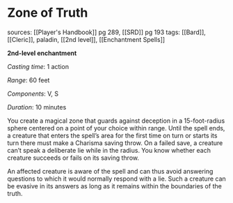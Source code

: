 # Zone of Truth
sources: [[Player's Handbook]] pg 289, [[SRD]] pg 193
tags: [[Bard]], [[Cleric]], paladin, [[2nd level]], [[Enchantment Spells]]

**2nd-level enchantment**

*Casting time*: 1 action

*Range*: 60 feet

*Components*: V, S

*Duration*: 10 minutes

You create a magical zone that guards against deception in a 15-foot-radius sphere centered on a point of your choice within range. Until the spell ends, a creature that enters the spell’s area for the first time on turn or starts its turn there must make a Charisma saving throw. On a failed save, a creature can’t speak a deliberate lie while in the radius. You know whether each creature succeeds or fails on its saving throw.

An affected creature is aware of the spell and can thus avoid answering questions to which it would normally respond with a lie. Such a creature can be evasive in its answers as long as it remains within the boundaries of the truth.
